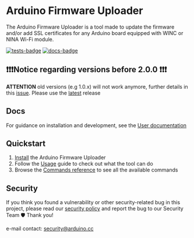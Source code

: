 # Arduino Firmware Uploader

The Arduino Firmware Uploader is a tool made to update the firmware and/or add SSL certificates for any Arduino board
equipped with WINC or NINA Wi-Fi module.

[![tests-badge]](https://github.com/arduino/arduino-fwuploader/actions/workflows/test.yaml)
[![docs-badge]](https://github.com/arduino/arduino-fwuploader/actions/workflows/publish-docs.yaml)

## ❗❗❗Notice regarding versions before 2.0.0 ❗❗❗

**ATTENTION** old versions (e.g 1.0.x) will not work anymore, further details in this [issue]. Please use the [latest]
release

## Docs

For guidance on installation and development, see the [User documentation]

## Quickstart

1. [Install] the Arduino Firmware Uploader
1. Follow the [Usage] guide to check out what the tool can do
1. Browse the [Commands reference] to see all the available commands

## Security

If you think you found a vulnerability or other security-related bug in this project, please read our [security policy]
and report the bug to our Security Team 🛡️ Thank you!

e-mail contact: security@arduino.cc

[tests-badge]: https://github.com/arduino/arduino-fwuploader/actions/workflows/test.yaml/badge.svg
[docs-badge]: https://github.com/arduino/arduino-fwuploader/actions/workflows/publish-docs.yaml/badge.svg
[security policy]: https://github.com/arduino/arduino-fwuploader/security/policy
[user documentation]: https://arduino.github.io/arduino-fwuploader/
[install]: https://arduino.github.io/arduino-fwuploader/latest/installation
[usage]: https://arduino.github.io/arduino-fwuploader/latest/usage
[commands reference]: https://arduino.github.io/arduino-fwuploader/latest/commands/arduino-fwuploader/
[issue]: https://github.com/arduino/arduino-fwuploader/issues/93
[latest]: https://github.com/arduino/arduino-fwuploader/releases

